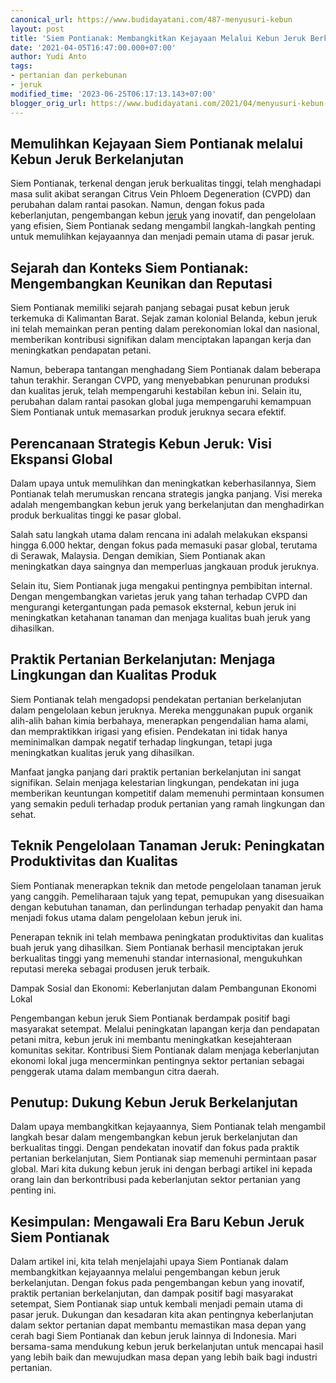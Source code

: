 ```yaml
---
canonical_url: https://www.budidayatani.com/487-menyusuri-kebun
layout: post
title: 'Siem Pontianak: Membangkitkan Kejayaan Melalui Kebun Jeruk Berkelanjutan'
date: '2021-04-05T16:47:00.000+07:00'
author: Yudi Anto
tags:
- pertanian dan perkebunan
- jeruk
modified_time: '2023-06-25T06:17:13.143+07:00'
blogger_orig_url: https://www.budidayatani.com/2021/04/menyusuri-kebun-siem-500-hektar.html
---
```


## Memulihkan Kejayaan Siem Pontianak melalui Kebun Jeruk Berkelanjutan

Siem Pontianak, terkenal dengan jeruk berkualitas tinggi, telah menghadapi masa sulit akibat serangan Citrus Vein Phloem Degeneration (CVPD) dan perubahan dalam rantai pasokan. Namun, dengan fokus pada keberlanjutan, pengembangan kebun [jeruk](https://www.budidayatani.com/search/label/jeruk) yang inovatif, dan pengelolaan yang efisien, Siem Pontianak sedang mengambil langkah-langkah penting untuk memulihkan kejayaannya dan menjadi pemain utama di pasar jeruk.

## Sejarah dan Konteks Siem Pontianak: Mengembangkan Keunikan dan Reputasi

Siem Pontianak memiliki sejarah panjang sebagai pusat kebun jeruk terkemuka di Kalimantan Barat. Sejak zaman kolonial Belanda, kebun jeruk ini telah memainkan peran penting dalam perekonomian lokal dan nasional, memberikan kontribusi signifikan dalam menciptakan lapangan kerja dan meningkatkan pendapatan petani.

Namun, beberapa tantangan menghadang Siem Pontianak dalam beberapa tahun terakhir. Serangan CVPD, yang menyebabkan penurunan produksi dan kualitas jeruk, telah mempengaruhi kestabilan kebun ini. Selain itu, perubahan dalam rantai pasokan global juga mempengaruhi kemampuan Siem Pontianak untuk memasarkan produk jeruknya secara efektif.

## Perencanaan Strategis Kebun Jeruk: Visi Ekspansi Global

Dalam upaya untuk memulihkan dan meningkatkan keberhasilannya, Siem Pontianak telah merumuskan rencana strategis jangka panjang. Visi mereka adalah mengembangkan kebun jeruk yang berkelanjutan dan menghadirkan produk berkualitas tinggi ke pasar global.

Salah satu langkah utama dalam rencana ini adalah melakukan ekspansi hingga 6.000 hektar, dengan fokus pada memasuki pasar global, terutama di Serawak, Malaysia. Dengan demikian, Siem Pontianak akan meningkatkan daya saingnya dan memperluas jangkauan produk jeruknya.

Selain itu, Siem Pontianak juga mengakui pentingnya pembibitan internal. Dengan mengembangkan varietas jeruk yang tahan terhadap CVPD dan mengurangi ketergantungan pada pemasok eksternal, kebun jeruk ini meningkatkan ketahanan tanaman dan menjaga kualitas buah jeruk yang dihasilkan.

## Praktik Pertanian Berkelanjutan: Menjaga Lingkungan dan Kualitas Produk

Siem Pontianak telah mengadopsi pendekatan pertanian berkelanjutan dalam pengelolaan kebun jeruknya. Mereka menggunakan pupuk organik alih-alih bahan kimia berbahaya, menerapkan pengendalian hama alami, dan mempraktikkan irigasi yang efisien. Pendekatan ini tidak hanya meminimalkan dampak negatif terhadap lingkungan, tetapi juga meningkatkan kualitas jeruk yang dihasilkan.

Manfaat jangka panjang dari praktik pertanian berkelanjutan ini sangat signifikan. Selain menjaga kelestarian lingkungan, pendekatan ini juga memberikan keuntungan kompetitif dalam memenuhi permintaan konsumen yang semakin peduli terhadap produk pertanian yang ramah lingkungan dan sehat.

## Teknik Pengelolaan Tanaman Jeruk: Peningkatan Produktivitas dan Kualitas

Siem Pontianak menerapkan teknik dan metode pengelolaan tanaman jeruk yang canggih. Pemeliharaan tajuk yang tepat, pemupukan yang disesuaikan dengan kebutuhan tanaman, dan perlindungan terhadap penyakit dan hama menjadi fokus utama dalam pengelolaan kebun jeruk ini.

Penerapan teknik ini telah membawa peningkatan produktivitas dan kualitas buah jeruk yang dihasilkan. Siem Pontianak berhasil menciptakan jeruk berkualitas tinggi yang memenuhi standar internasional, mengukuhkan reputasi mereka sebagai produsen jeruk terbaik.

Dampak Sosial dan Ekonomi: Keberlanjutan dalam Pembangunan Ekonomi Lokal

Pengembangan kebun jeruk Siem Pontianak berdampak positif bagi masyarakat setempat. Melalui peningkatan lapangan kerja dan pendapatan petani mitra, kebun jeruk ini membantu meningkatkan kesejahteraan komunitas sekitar. Kontribusi Siem Pontianak dalam menjaga keberlanjutan ekonomi lokal juga mencerminkan pentingnya sektor pertanian sebagai penggerak utama dalam membangun citra daerah.

## Penutup: Dukung Kebun Jeruk Berkelanjutan

Dalam upaya membangkitkan kejayaannya, Siem Pontianak telah mengambil langkah besar dalam mengembangkan kebun jeruk berkelanjutan dan berkualitas tinggi. Dengan pendekatan inovatif dan fokus pada praktik pertanian berkelanjutan, Siem Pontianak siap memenuhi permintaan pasar global. Mari kita dukung kebun jeruk ini dengan berbagi artikel ini kepada orang lain dan berkontribusi pada keberlanjutan sektor pertanian yang penting ini.

## Kesimpulan: Mengawali Era Baru Kebun Jeruk Siem Pontianak

Dalam artikel ini, kita telah menjelajahi upaya Siem Pontianak dalam membangkitkan kejayaannya melalui pengembangan kebun jeruk berkelanjutan. Dengan fokus pada pengembangan kebun yang inovatif, praktik pertanian berkelanjutan, dan dampak positif bagi masyarakat setempat, Siem Pontianak siap untuk kembali menjadi pemain utama di pasar jeruk. Dukungan dan kesadaran kita akan pentingnya keberlanjutan dalam sektor pertanian dapat membantu memastikan masa depan yang cerah bagi Siem Pontianak dan kebun jeruk lainnya di Indonesia. Mari bersama-sama mendukung kebun jeruk berkelanjutan untuk mencapai hasil yang lebih baik dan mewujudkan masa depan yang lebih baik bagi industri pertanian.

